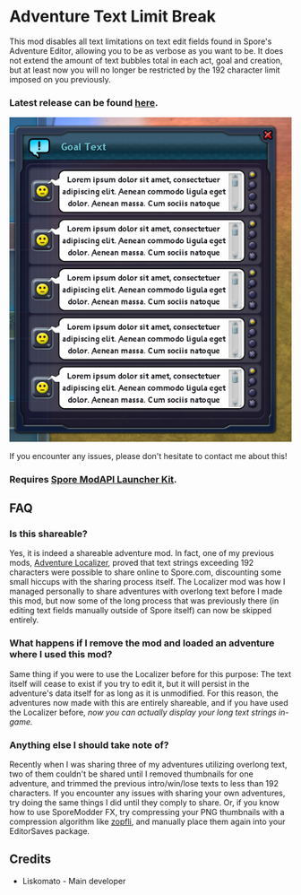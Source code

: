 # Adventure Text Limit Break
 This mod disables all text limitations on text edit fields found in Spore's Adventure Editor, allowing you to be as verbose as you want to be. It does not extend the amount of text bubbles total in each act, goal and creation, but at least now you will no longer be restricted by the 192 character limit imposed on you previously.

### Latest release can be found [here](https://github.com/Liskomato/Spore-AdventureTextLimitBreak/releases/latest).

![](TextLimitsBroken.png) 

 If you encounter any issues, please don't hesitate to contact me about this! 

 ### **Requires [Spore ModAPI Launcher Kit](http://davoonline.com/sporemodder/rob55rod/ModAPI/Public/).**

## FAQ
### Is this shareable?
Yes, it is indeed a shareable adventure mod. In fact, one of my previous mods, [Adventure Localizer](https://github.com/Liskomato/Spore-AdventureLocalizer), proved that text strings exceeding 192 characters were possible to share online to Spore.com, discounting some small hiccups with the sharing process itself. The Localizer mod was how I managed personally to share adventures with overlong text before I made this mod, but now some of the long process that was previously there (in editing text fields manually outside of Spore itself) can now be skipped entirely.

### What happens if I remove the mod and loaded an adventure where I used this mod?
Same thing if you were to use the Localizer before for this purpose: The text itself will cease to exist if you try to edit it, but it will persist in the adventure's data itself for as long as it is unmodified. For this reason, the adventures now made with this are entirely shareable, and if you have used the Localizer before, *now you can actually display your long text strings in-game.*

### Anything else I should take note of?
Recently when I was sharing three of my adventures utilizing overlong text, two of them couldn't be shared until I removed thumbnails for one adventure, and trimmed the previous intro/win/lose texts to less than 192 characters. If you encounter any issues with sharing your own adventures, try doing the same things I did until they comply to share. Or, if you know how to use SporeModder FX, try compressing your PNG thumbnails with a compression algorithm like [zopfli](https://github.com/google/zopfli), and manually place them again into your EditorSaves package.

 ## Credits
 - Liskomato - Main developer 
